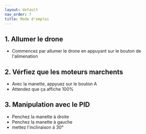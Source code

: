 ```yaml
---
layout: default
nav_order: 7
title: Mode d'emploi
---
```

## 1. Allumer le drone 
* Commencez par allumer le drone en appuyant sur le bouton de l'alimenation 
## 2. Vérfiez que les moteurs marchents 
* Avec la manette, appyuez sur le bouton A
* Attendez que ça affiche 100%
  
## 3. Manipulation avec le PID 

* Penchez la manette à droite
* Penchez la manette à gauche
* mettez l'inclinaison à 30°

